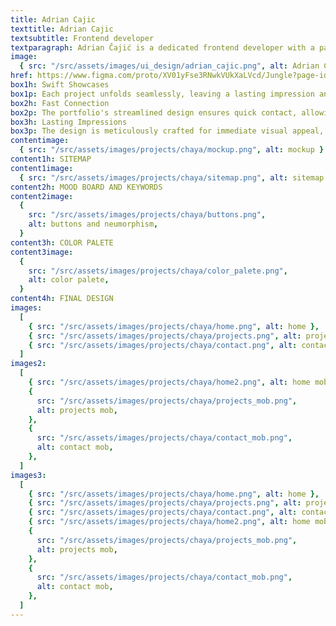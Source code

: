 ```yaml
---
title: Adrian Cajic
texttitle: Adrian Cajic
textsubtitle: Frontend developer
textparagraph: Adrian Čajić is a dedicated frontend developer with a passion for crafting seamless and visually appealing web experiences. I had the honor of curating an impressive online portfolio that showcases his expertise and innovation in the world of web development. Through careful design and attention to detail, the portfolio reflects Adrian's commitment to delivering top-notch frontend solutions.
image:
  { src: "/src/assets/images/ui_design/adrian_cajic.png", alt: Adrian Cajic }
href: https://www.figma.com/proto/XV01yFse3RNwkVUkXaLVcd/Jungle?page-id=0%3A1&type=designode-id=2-4&viewport=464%2C438%2C0.31&scaling=min-zoom&starting-point-node-id=2%3A4"
box1h: Swift Showcases
box1p: Each project unfolds seamlessly, leaving a lasting impression and showcasing his talent from the very first click.
box2h: Fast Connection
box2p: The portfolio's streamlined design ensures quick contact, allowing you to explore his frontend masterpieces without waiting.
box3h: Lasting Impressions
box3p: The design is meticulously crafted for immediate visual appeal, ensuring that every visitor is captivated from the very first glance.
contentimage:
  { src: "/src/assets/images/projects/chaya/mockup.png", alt: mockup }
content1h: SITEMAP
content1image:
  { src: "/src/assets/images/projects/chaya/sitemap.png", alt: sitemap }
content2h: MOOD BOARD AND KEYWORDS
content2image:
  {
    src: "/src/assets/images/projects/chaya/buttons.png",
    alt: buttons and neumorphism,
  }
content3h: COLOR PALETE
content3image:
  {
    src: "/src/assets/images/projects/chaya/color_palete.png",
    alt: color palete,
  }
content4h: FINAL DESIGN
images:
  [
    { src: "/src/assets/images/projects/chaya/home.png", alt: home },
    { src: "/src/assets/images/projects/chaya/projects.png", alt: projects },
    { src: "/src/assets/images/projects/chaya/contact.png", alt: contact },
  ]
images2:
  [
    { src: "/src/assets/images/projects/chaya/home2.png", alt: home mob },
    {
      src: "/src/assets/images/projects/chaya/projects_mob.png",
      alt: projects mob,
    },
    {
      src: "/src/assets/images/projects/chaya/contact_mob.png",
      alt: contact mob,
    },
  ]
images3:
  [
    { src: "/src/assets/images/projects/chaya/home.png", alt: home },
    { src: "/src/assets/images/projects/chaya/projects.png", alt: projects },
    { src: "/src/assets/images/projects/chaya/contact.png", alt: contact },
    { src: "/src/assets/images/projects/chaya/home2.png", alt: home mob },
    {
      src: "/src/assets/images/projects/chaya/projects_mob.png",
      alt: projects mob,
    },
    {
      src: "/src/assets/images/projects/chaya/contact_mob.png",
      alt: contact mob,
    },
  ]
---
```

